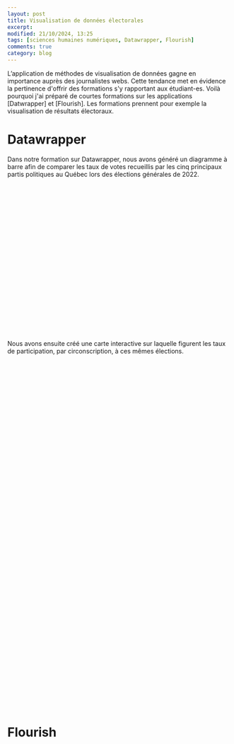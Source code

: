 ```yaml
---
layout: post
title: Visualisation de données électorales
excerpt:
modified: 21/10/2024, 13:25
tags: [sciences humaines numériques, Datawrapper, Flourish]
comments: true
category: blog
---
```

L’application de méthodes de visualisation de données gagne en importance auprès des journalistes webs. 
Cette tendance met en évidence la pertinence d'offrir des formations s'y rapportant aux étudiant-es. Voilà pourquoi
j'ai préparé de courtes formations sur les applications [Datwrapper] et [Flourish]. Les formations prennent pour exemple la visualisation de résultats électoraux.

# Datawrapper
Dans notre formation sur Datawrapper, nous avons généré un diagramme à barre afin de comparer les taux de votes recueillis par les cinq principaux partis politiques au Québec lors des élections générales de 2022.

<div style="min-height:338px" id="datawrapper-vis-1H3tN"><script type="text/javascript" defer src="https://datawrapper.dwcdn.net/1H3tN/embed.js" charset="utf-8" data-target="#datawrapper-vis-1H3tN"></script><noscript><img src="https://datawrapper.dwcdn.net/1H3tN/full.png" alt="" /></noscript></div>

Nous avons ensuite créé une carte interactive sur laquelle figurent les taux de participation, par circonscription, à
ces mêmes élections.

<div style="min-height:784px" id="datawrapper-vis-TsNnk"><script type="text/javascript" defer src="https://datawrapper.dwcdn.net/TsNnk/embed.js" charset="utf-8" data-target="#datawrapper-vis-TsNnk"></script><noscript><img src="https://datawrapper.dwcdn.net/TsNnk/full.png" alt="" /></noscript></div>

# Flourish
